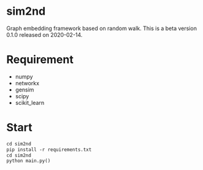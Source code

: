# sim2nd
Graph embedding framework based on random walk. 
This is a beta version 0.1.0 released on 2020-02-14.

# Requirement
+ numpy
+ networkx
+ gensim
+ scipy
+ scikit_learn

# Start
```markdown
cd sim2nd
pip install -r requirements.txt
cd sim2nd
python main.py()
```